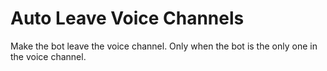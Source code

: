 # Auto Leave Voice Channels
Make the bot leave the voice channel. 
Only when the bot is the only one in the voice channel.
